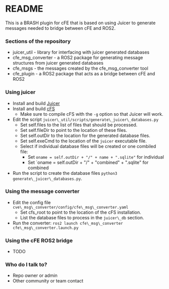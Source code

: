 # README #

This is a BRASH plugin for cFE that is based on using Juicer to generate messages needed to bridge between cFE and ROS2.

### Sections of the repository ###

* juicer\_util - library for interfacing with juicer generated databases
* cfe\_msg\_converter - a ROS2 package for generating message structures from juicer generated databases
* cfe\_msgs - the messages created by the cfe\_msg\_converter tool
* cfe\_plugin - a ROS2 package that acts as a bridge between cFE and ROS2

### Using juicer ###

* Install and build [Juicer](https://github.com/WindhoverLabs/juicer)
* Install and build [cFS](https://github.com/nasa/cFS)
    * Make sure to compile cFS with the `-g` option so that Juicer will work.
* Edit the script `juicer\_util/scripts/generate\_juicer\_databases.py`
    * Set self.files to the list of files that should be processed.
    * Set self.fileDir to point to the location of these files.
    * Set self.outDir to the location for the generated database files.
    * Set self.exeCmd to the location of the `juicer` executable file.
    * Select if individual database files will be created or one combiled file:
        - Set `oname = self.outDir + "/" + name + ".sqlite"` for individual
        - Set `oname = self.outDir + "/" + "combined" + ".sqlite" for combined
* Run the script to create the database files `python3 generate\_juicer\_databases.py`.

### Using the message converter ###

* Edit the config file `cve\_msg\_converter/config/cfe\_msg\_converter.yaml`
    * Set cfs\_root to point to the location of the cFS installation.
    * List the database files to process in the `juicer\_db` section.
* Run the converter: `ros2 launch cfe\_msg\_converter cfe\_msg\_converter.launch.py`

### Using the cFE ROS2 bridge ###

* TODO

### Who do I talk to? ###

* Repo owner or admin
* Other community or team contact
